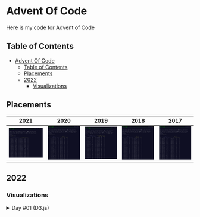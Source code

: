 # Advent Of Code

Here is my code for Advent of Code

## Table of Contents

- [Advent Of Code](#advent-of-code)
  - [Table of Contents](#table-of-contents)
  - [Placements](#placements)
  - [2022](#2022)
    - [Visualizations](#visualizations)

## Placements

|                2021                |                2020                |                2019                |                2018                |                2017                |
| :--------------------------------: | :--------------------------------: | :--------------------------------: | :--------------------------------: | :--------------------------------: |
| [![2021](media/2021-placements.png)](media/2021-placements.png) | [![2020](media/2020-placements.png)](media/2020-placements.png) | [![2019](media/2019-placements.png)](media/2019-placements.png) | [![2018](media/2018-placements.png)](media/2018-placements.png) | [![2017](media/2017-placements.png)](media/2017-placements.png) |

## 2022

### Visualizations

<details>
  <summary>Day #01 (D3.js)</summary>

  https://user-images.githubusercontent.com/9403665/206322850-f0fa8c6c-fe15-4528-a3ee-e59baa33a7ef.mp4
</details>